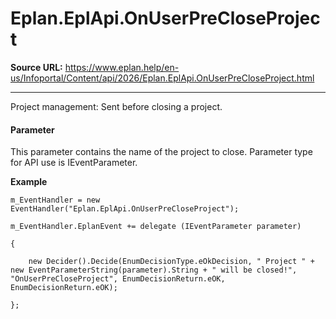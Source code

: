 # Eplan.EplApi.OnUserPreCloseProject

**Source URL:** https://www.eplan.help/en-us/Infoportal/Content/api/2026/Eplan.EplApi.OnUserPreCloseProject.html

---

Project management: Sent before closing a project.

#### **Parameter**

This parameter contains the name of the project to close. Parameter type for API use is IEventParameter.

**Example**

```
m_EventHandler = new EventHandler("Eplan.EplApi.OnUserPreCloseProject");
m_EventHandler.EplanEvent += delegate (IEventParameter parameter)
{
    new Decider().Decide(EnumDecisionType.eOkDecision, " Project " + new EventParameterString(parameter).String + " will be closed!", "OnUserPreCloseProject", EnumDecisionReturn.eOK, EnumDecisionReturn.eOK);
};

```